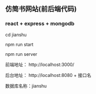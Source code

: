 ## 仿简书网站(前后端代码)

### react + express + mongodb

cd jianshu

npm run start

npm run server

前端地址： http://localhost:3000/

后台地址： http://localhost:8080 + 接口名

数据库名称：jianshu